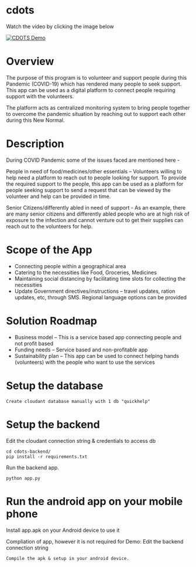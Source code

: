 # cdots

Watch the video by clicking the image below

[![CDOTS Demo](https://img.youtube.com/vi/HTRjLrACOg8/maxresdefault.jpg)](https://www.youtube.com/watch?v=HTRjLrACOg8)

# Overview
The purpose of this program is to volunteer and support people during this Pandemic (COVID-19) which has rendered many people to seek support. This app can be used as a digital platform to connect people requiring support with the volunteers. 

The platform acts as centralized monitoring system to bring people together to overcome the pandemic situation by reaching out to support each other during this New Normal.

# Description

During COVID Pandemic some of the issues faced are mentioned here - 

People in need of food/medicines/other essentials –  Volunteers willing to help need a platform to reach out to people looking for support.  To provide the required support to the people, this app can be used as a platform for people seeking support to send a request that can be viewed by the volunteer and help can be provided in time.

Senior Citizens/differently abled in need of support -  As an example, there are many senior citizens and differently abled people who are at high risk of exposure to the infection and cannot venture out to get their supplies can reach out to the volunteers for help.  

# Scope of the App

- Connecting people within a geographical area
- Catering to the necessities like Food, Groceries, Medicines
- Maintaining social distancing by facilitating time slots for collecting the necessities
- Update Government directives/instructions – travel updates, ration updates, etc, through SMS.  Regional language options can be provided

# Solution Roadmap
- Business model – This is a service based app connecting people and not profit based
- Funding needs – Service based and non-profitable app
- Sustainability plan – This app can be used to connect helping hands (volunteers) with the people who want to use the services

# Setup the database
```
Create cloudant database manually with 1 db "quickhelp"
```

# Setup the backend

Edit the cloudant connection string & credentials to access db 
```
cd cdots-backend/
pip install -r requirements.txt
  ```

Run the backend app.
  ```
python app.py
  ```

# Run the android app on your mobile phone

Install app.apk on your Android device to use it


Compliation of app, however it is not required for Demo:
Edit the backend connection string
```
Compile the apk & setup in your android device.
```


